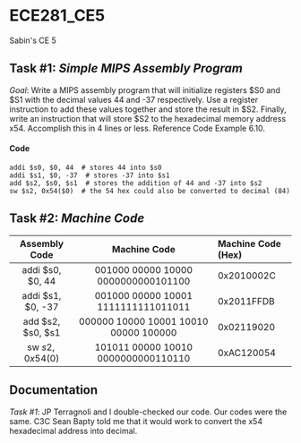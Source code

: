 ECE281_CE5
==========

Sabin's CE 5

## Task #1: *Simple MIPS Assembly Program*

*Goal*:  Write a MIPS assembly program that will initialize registers $S0 and $S1 with the decimal values 44 and -37 respectively.  Use a register instruction to add these values together and store the result in $S2.  Finally, write an instruction that will store $S2 to the hexadecimal memory address x54.  Accomplish this in 4 lines or less.  Reference Code Example 6.10.

#### Code
```
addi $s0, $0, 44  # stores 44 into $s0
addi $s1, $0, -37  # stores -37 into $s1
add $s2, $s0, $s1  # stores the addition of 44 and -37 into $s2
sw $s2, 0x54($0)  # the 54 hex could also be converted to decimal (84)
```


## Task #2: *Machine Code*

| Assembly Code | Machine Code | Machine Code (Hex)
|:-------------:|:------------:|:------------------
| addi $s0, $0, 44 | 001000 00000 10000 0000000000101100 | 0x2010002C
| addi $s1, $0, -37 | 001000 00000 10001 1111111111011011 | 0x2011FFDB
| add $s2, $s0, $s1 | 000000 10000 10001 10010 00000 100000 | 0x02119020
| sw $s2, 0x54($0) | 101011 00000 10010 0000000000110110 | 0xAC120054

## Documentation
*Task #1*: JP Terragnoli and I double-checked our code.  Our codes were the same.  C3C Sean Bapty told me that it would work to convert the x54 hexadecimal address into decimal.
